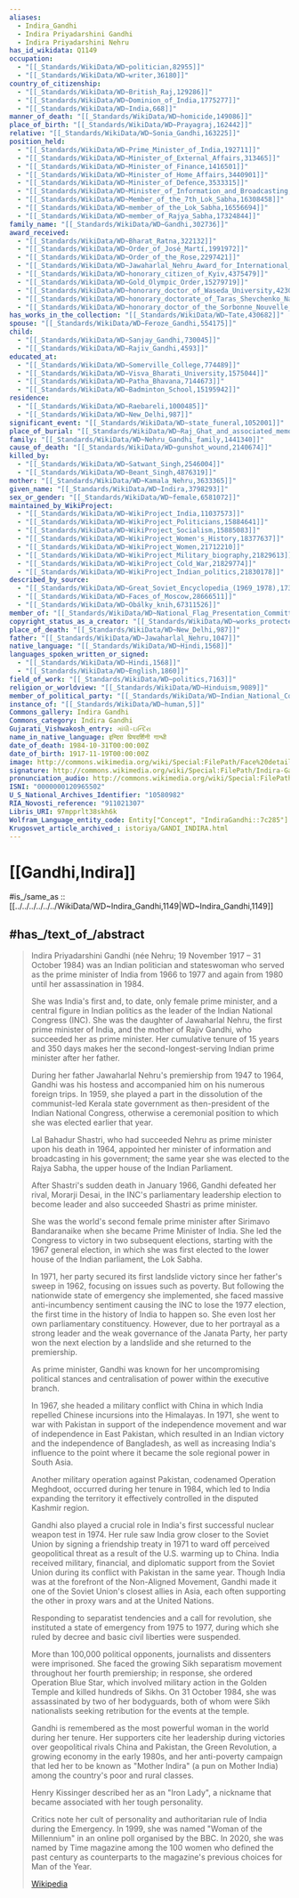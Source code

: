 ```yaml
---
aliases:
  - Indira_Gandhi
  - Indira Priyadarshini Gandhi
  - Indira Priyadarshini Nehru
has_id_wikidata: Q1149
occupation:
  - "[[_Standards/WikiData/WD~politician,82955]]"
  - "[[_Standards/WikiData/WD~writer,36180]]"
country_of_citizenship:
  - "[[_Standards/WikiData/WD~British_Raj,129286]]"
  - "[[_Standards/WikiData/WD~Dominion_of_India,1775277]]"
  - "[[_Standards/WikiData/WD~India,668]]"
manner_of_death: "[[_Standards/WikiData/WD~homicide,149086]]"
place_of_birth: "[[_Standards/WikiData/WD~Prayagraj,162442]]"
relative: "[[_Standards/WikiData/WD~Sonia_Gandhi,163225]]"
position_held:
  - "[[_Standards/WikiData/WD~Prime_Minister_of_India,192711]]"
  - "[[_Standards/WikiData/WD~Minister_of_External_Affairs,313465]]"
  - "[[_Standards/WikiData/WD~Minister_of_Finance,1416501]]"
  - "[[_Standards/WikiData/WD~Minister_of_Home_Affairs,3440901]]"
  - "[[_Standards/WikiData/WD~Minister_of_Defence,3533315]]"
  - "[[_Standards/WikiData/WD~Minister_of_Information_and_Broadcasting,6866209]]"
  - "[[_Standards/WikiData/WD~Member_of_the_7th_Lok_Sabha,16308458]]"
  - "[[_Standards/WikiData/WD~member_of_the_Lok_Sabha,16556694]]"
  - "[[_Standards/WikiData/WD~member_of_Rajya_Sabha,17324844]]"
family_name: "[[_Standards/WikiData/WD~Gandhi,302736]]"
award_received:
  - "[[_Standards/WikiData/WD~Bharat_Ratna,322132]]"
  - "[[_Standards/WikiData/WD~Order_of_José_Martí,1991972]]"
  - "[[_Standards/WikiData/WD~Order_of_the_Rose,2297421]]"
  - "[[_Standards/WikiData/WD~Jawaharlal_Nehru_Award_for_International_Understanding,3295156]]"
  - "[[_Standards/WikiData/WD~honorary_citizen_of_Kyiv,4375479]]"
  - "[[_Standards/WikiData/WD~Gold_Olympic_Order,15279719]]"
  - "[[_Standards/WikiData/WD~honorary_doctor_of_Waseda_University,42309521]]"
  - "[[_Standards/WikiData/WD~honorary_doctorate_of_Taras_Shevchenko_National_University_of_Kyiv,97483969]]"
  - "[[_Standards/WikiData/WD~honorary_doctor_of_the_Sorbonne_Nouvelle_University,113532584]]"
has_works_in_the_collection: "[[_Standards/WikiData/WD~Tate,430682]]"
spouse: "[[_Standards/WikiData/WD~Feroze_Gandhi,554175]]"
child:
  - "[[_Standards/WikiData/WD~Sanjay_Gandhi,730045]]"
  - "[[_Standards/WikiData/WD~Rajiv_Gandhi,4593]]"
educated_at:
  - "[[_Standards/WikiData/WD~Somerville_College,774489]]"
  - "[[_Standards/WikiData/WD~Visva_Bharati_University,1575044]]"
  - "[[_Standards/WikiData/WD~Patha_Bhavana,7144673]]"
  - "[[_Standards/WikiData/WD~Badminton_School,15195942]]"
residence:
  - "[[_Standards/WikiData/WD~Raebareli,1000485]]"
  - "[[_Standards/WikiData/WD~New_Delhi,987]]"
significant_event: "[[_Standards/WikiData/WD~state_funeral,1052001]]"
place_of_burial: "[[_Standards/WikiData/WD~Raj_Ghat_and_associated_memorials,1210083]]"
family: "[[_Standards/WikiData/WD~Nehru_Gandhi_family,1441340]]"
cause_of_death: "[[_Standards/WikiData/WD~gunshot_wound,2140674]]"
killed_by:
  - "[[_Standards/WikiData/WD~Satwant_Singh,2546004]]"
  - "[[_Standards/WikiData/WD~Beant_Singh,4876319]]"
mother: "[[_Standards/WikiData/WD~Kamala_Nehru,3633365]]"
given_name: "[[_Standards/WikiData/WD~Indira,3798293]]"
sex_or_gender: "[[_Standards/WikiData/WD~female,6581072]]"
maintained_by_WikiProject:
  - "[[_Standards/WikiData/WD~WikiProject_India,11037573]]"
  - "[[_Standards/WikiData/WD~WikiProject_Politicians,15884641]]"
  - "[[_Standards/WikiData/WD~WikiProject_Socialism,15885083]]"
  - "[[_Standards/WikiData/WD~WikiProject_Women's_History,18377637]]"
  - "[[_Standards/WikiData/WD~WikiProject_Women,21712210]]"
  - "[[_Standards/WikiData/WD~WikiProject_Military_biography,21829613]]"
  - "[[_Standards/WikiData/WD~WikiProject_Cold_War,21829774]]"
  - "[[_Standards/WikiData/WD~WikiProject_Indian_politics,21830178]]"
described_by_source:
  - "[[_Standards/WikiData/WD~Great_Soviet_Encyclopedia_(1969_1978),17378135]]"
  - "[[_Standards/WikiData/WD~Faces_of_Moscow,28666511]]"
  - "[[_Standards/WikiData/WD~Obálky_knih,67311526]]"
member_of: "[[_Standards/WikiData/WD~National_Flag_Presentation_Committee,63455848]]"
copyright_status_as_a_creator: "[[_Standards/WikiData/WD~works_protected_by_copyrights,73555012]]"
place_of_death: "[[_Standards/WikiData/WD~New_Delhi,987]]"
father: "[[_Standards/WikiData/WD~Jawaharlal_Nehru,1047]]"
native_language: "[[_Standards/WikiData/WD~Hindi,1568]]"
languages_spoken_written_or_signed:
  - "[[_Standards/WikiData/WD~Hindi,1568]]"
  - "[[_Standards/WikiData/WD~English,1860]]"
field_of_work: "[[_Standards/WikiData/WD~politics,7163]]"
religion_or_worldview: "[[_Standards/WikiData/WD~Hinduism,9089]]"
member_of_political_party: "[[_Standards/WikiData/WD~Indian_National_Congress,10225]]"
instance_of: "[[_Standards/WikiData/WD~human,5]]"
Commons_gallery: Indira Gandhi
Commons_category: Indira Gandhi
Gujarati_Vishwakosh_entry: ગાંધી-ઇન્દિરા
name_in_native_language: इन्दिरा प्रियदर्शिनी गान्धी
date_of_death: 1984-10-31T00:00:00Z
date_of_birth: 1917-11-19T00:00:00Z
image: http://commons.wikimedia.org/wiki/Special:FilePath/Face%20detail%2C%20Premier%20Indira%20Gandhi%20%28Congrespartij%29%2C%20Bestanddeelnr%20929-0811%20%28cropped%29.jpg
signature: http://commons.wikimedia.org/wiki/Special:FilePath/Indira-Gandhi-Signature-Transparent.svg
pronunciation_audio: http://commons.wikimedia.org/wiki/Special:FilePath/LL-Q9610%20%28ben%29-Titodutta-%E0%A6%87%E0%A6%A8%E0%A7%8D%E0%A6%A6%E0%A6%BF%E0%A6%B0%E0%A6%BE%20%E0%A6%97%E0%A6%BE%E0%A6%A8%E0%A7%8D%E0%A6%A7%E0%A7%80.wav
ISNI: "0000000120965502"
U_S_National_Archives_Identifier: "10580982"
RIA_Novosti_reference: "911021307"
Libris_URI: 97mpprlt38skh6k
Wolfram_Language_entity_code: Entity["Concept", "IndiraGandhi::7c285"]
Krugosvet_article_archived_: istoriya/GANDI_INDIRA.html
---
```


# [[Gandhi,Indira]]

#is_/same_as :: [[../../../../../../WikiData/WD~Indira_Gandhi,1149|WD~Indira_Gandhi,1149]]

## #has_/text_of_/abstract 

> Indira Priyadarshini Gandhi (née Nehru; 19 November 1917 – 31 October 1984) 
> was an Indian politician and stateswoman who served as the prime minister of India 
> from 1966 to 1977 and again from 1980 until her assassination in 1984. 
> 
> She was India's first and, to date, only female prime minister, 
> and a central figure in Indian politics as the leader of the Indian National Congress (INC). 
> She was the daughter of Jawaharlal Nehru, the first prime minister of India, 
> and the mother of Rajiv Gandhi, who succeeded her as prime minister. 
> Her cumulative tenure of 15 years and 350 days 
> makes her the second-longest-serving Indian prime minister after her father.
>
> During her father Jawaharlal Nehru's premiership from 1947 to 1964, 
> Gandhi was his hostess and accompanied him on his numerous foreign trips. 
> In 1959, she played a part in the dissolution of the communist-led Kerala state government 
> as then-president of the Indian National Congress, 
> otherwise a ceremonial position to which she was elected earlier that year. 
> 
> Lal Bahadur Shastri, who had succeeded Nehru as prime minister upon his death in 1964, 
> appointed her minister of information and broadcasting in his government; 
> the same year she was elected to the Rajya Sabha, the upper house of the Indian Parliament. 
> 
> After Shastri's sudden death in January 1966, Gandhi defeated her rival, Morarji Desai, 
> in the INC's parliamentary leadership election to become leader 
> and also succeeded Shastri as prime minister. 
> 
> She was the world's second female prime minister after Sirimavo Bandaranaike 
> when she became Prime Minister of India. 
> She led the Congress to victory in two subsequent elections, 
> starting with the 1967 general election, 
> in which she was first elected to the lower house of the Indian parliament, the Lok Sabha. 
> 
> In 1971, her party secured its first landslide victory since her father's sweep in 1962, focusing on issues such as poverty. But following the nationwide state of emergency she implemented, she faced massive anti-incumbency sentiment causing the INC to lose the 1977 election, the first time in the history of India to happen so. She even lost her own parliamentary constituency. However, due to her portrayal as a strong leader and the weak governance of the Janata Party, her party won the next election by a landslide and she returned to the premiership.
>
> As prime minister, Gandhi was known for her uncompromising political stances 
> and centralisation of power within the executive branch. 
> 
> In 1967, she headed a military conflict with China 
> in which India repelled Chinese incursions into the Himalayas. 
> In 1971, she went to war with Pakistan in support of the independence movement 
> and war of independence in East Pakistan, which resulted in an Indian victory 
> and the independence of Bangladesh, as well as increasing India's influence to the point 
> where it became the sole regional power in South Asia. 
> 
> Another military operation against Pakistan, codenamed Operation Meghdoot, 
> occurred during her tenure in 1984, which led to 
> India expanding the territory it effectively controlled in the disputed Kashmir region.
>
> Gandhi also played a crucial role in India's first successful nuclear weapon test in 1974. 
> Her rule saw India grow closer to the Soviet Union by signing a friendship treaty in 1971 
> to ward off perceived geopolitical threat as a result of the U.S. warming up to China. 
> India received military, financial, and diplomatic support from the Soviet Union 
> during its conflict with Pakistan in the same year. 
> Though India was at the forefront of the Non-Aligned Movement, 
> Gandhi made it one of the Soviet Union's closest allies in Asia, 
> each often supporting the other in proxy wars and at the United Nations. 
>
> Responding to separatist tendencies and a call for revolution, 
> she instituted a state of emergency from 1975 to 1977, 
> during which she ruled by decree and basic civil liberties were suspended. 
> 
> More than 100,000 political opponents, journalists and dissenters were imprisoned. 
> She faced the growing Sikh separatism movement throughout her fourth premiership; 
> in response, she ordered Operation Blue Star, 
> which involved military action in the Golden Temple and killed hundreds of Sikhs. 
> On 31 October 1984, she was assassinated by two of her bodyguards, 
> both of whom were Sikh nationalists seeking retribution for the events at the temple.
>
> Gandhi is remembered as the most powerful woman in the world during her tenure. 
> Her supporters cite her leadership during 
> victories over geopolitical rivals China and Pakistan, 
> the Green Revolution, a growing economy in the early 1980s, 
> and her anti-poverty campaign that led her to be known as "Mother Indira" 
> (a pun on Mother India) among the country's poor and rural classes. 
> 
> Henry Kissinger described her as an "Iron Lady", 
> a nickname that became associated with her tough personality. 
> 
> Critics note her cult of personality and authoritarian rule of India during the Emergency. 
> In 1999, she was named "Woman of the Millennium" in an online poll organised by the BBC. 
> In 2020, she was named by Time magazine among the 100 women 
> who defined the past century as counterparts to the magazine's previous choices for Man of the Year.
>
> [Wikipedia](https://en.wikipedia.org/wiki/Indira%20Gandhi) 

